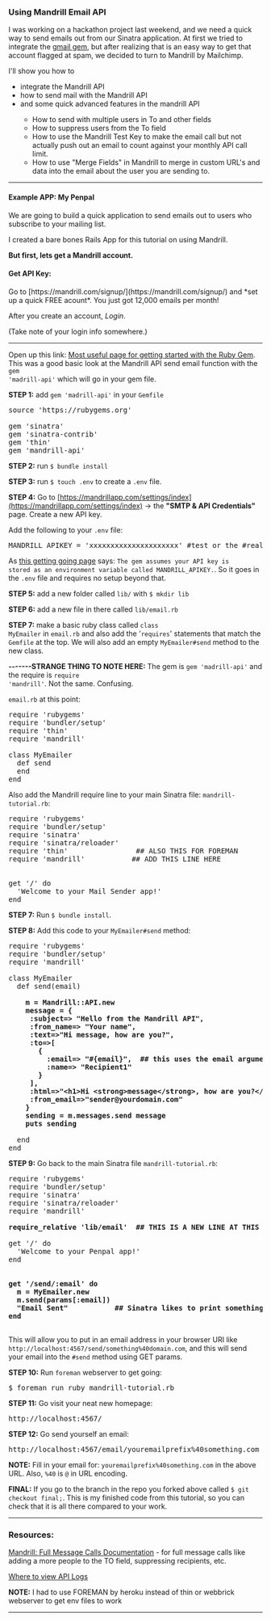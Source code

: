 <h3>Using Mandrill Email API</h3>

I was working on a hackathon project last weekend, and we need a quick way to send emails out from our Sinatra application. At first we tried to integrate the <a href="https://rubygems.org/gems/gmail" target="_blank">gmail gem</a>, but after realizing that is an easy way to get that account flagged at spam, we decided to turn to Mandrill by Mailchimp.

I'll show you how to
<ul>
	<li>integrate the Mandrill API</li>
	<li>how to send mail with the Mandrill API</li>
	<li>and some quick advanced features in the mandrill API</li>
	<ul>
		<li>How to send with multiple users in To and other fields</li>
		<li>How to suppress users from the To field</li>
		<li>How to use the Mandrill Test Key to make the email call but not actually push out an email to count against your monthly API call limit.</li>
		<li>How to use "Merge Fields" in Mandrill to merge in custom URL's and data into the email about the user you are sending to.</li>
	</ul>
</ul>

__________________________

<h4>Example APP: My Penpal</h4>

We are going to build a quick application to send emails out to users who subscribe to your mailing list.  

I created a bare bones Rails App for this tutorial on using Mandrill.

__But first, lets get a Mandrill account.__

<h4>Get API Key:</h4>
Go to [https://mandrill.com/signup/](https://mandrill.com/signup/) and *set up a quick FREE acount*.  You just got 12,000 emails per month!

After you create an account, *Login*. 

(Take note of your login info somewhere.)

__________________________

Open up this link: [Most useful page for getting started with the Ruby Gem](http://help.mandrill.com/entries/23257181-Using-the-Mandrill-Ruby-Gem). This was a good basic look at the Mandrill API send email function with the <code>gem 'madrill-api'</code> which will go in your gem file.</code>

__STEP 1:__ add <code>gem 'madrill-api'</code> in your <code>Gemfile</code>

<pre>
source 'https://rubygems.org'

gem 'sinatra'
gem 'sinatra-contrib'
gem 'thin'
gem 'mandrill-api'
</pre>

__STEP 2:__ run <code>$ bundle install</code>

__STEP 3:__ run <code>$ touch .env</code> to create a <code>.env</code> file.

__STEP 4:__ Go to [https://mandrillapp.com/settings/index](https://mandrillapp.com/settings/index) -> the __"SMTP & API Credentials"__ page. Create a new API key.
 
Add the following to your <code>.env</code> file:

<pre>
MANDRILL_APIKEY = 'xxxxxxxxxxxxxxxxxxxxx' #test or the #real one
</pre>

As [this getting going page](http://help.mandrill.com/entries/23257181-Using-the-Mandrill-Ruby-Gem) says: <code>The gem assumes your API key is stored as an environment variable called MANDRILL_APIKEY.</code>. So it goes in the <code>.env</code> file and requires no setup beyond that.

__STEP 5:__ add a new folder called <code>lib/</code> with <code>$ mkdir lib</code>

__STEP 6:__ add a new file in there called <code>lib/email.rb</code>

__STEP 7:__ make a basic ruby class called <code>class MyEmailer</code> in <code>email.rb</code> and also add the '<code>requires</code>' statements that match the <code>Gemfile</code> at the top. We will also add an empty <code>MyEmailer#send</code> method to the new class.

__-------STRANGE THING TO NOTE HERE:__ The gem is <code>gem 'madrill-api'</code> and the require is <code>require 'mandrill'</code>.  Not the same. Confusing.


<code>email.rb</code> at this point:
<pre>
require 'rubygems'
require 'bundler/setup'
require 'thin'
require 'mandrill'

class MyEmailer
  def send
  end
end
</pre>

   Also add the Mandrill require line to your main Sinatra file: <code>mandrill-tutorial.rb</code>:

<pre>
require 'rubygems'
require 'bundler/setup'
require 'sinatra'
require 'sinatra/reloader'
require 'thin'				  ## ALSO THIS FOR FOREMAN
require 'mandrill'           ## ADD THIS LINE HERE


get '/' do
  'Welcome to your Mail Sender app!'
end
</pre>

__STEP 7:__ Run <code>$ bundle install</code>.

__STEP 8:__ Add this code to your <code>MyEmailer#send</code> method:

<pre>
require 'rubygems'
require 'bundler/setup'
require 'mandrill'

class MyEmailer
  def send(email)
  	<strong>
    m = Mandrill::API.new
    message = {  
     :subject=> "Hello from the Mandrill API",  
     :from_name=> "Your name",  
     :text=>"Hi message, how are you?",  
     :to=>[  
       {  
         :email=> "#{email}",  ## this uses the email argument passed into this method
         :name=> "Recipient1"  
       }  
     ],  
     :html=>"<html>&lt;h1&gt;Hi &lt;strong&gt;message&lt;/strong&gt;, how are you?&lt;/h1&gt;</html>",  
     :from_email=>"sender@yourdomain.com"  
    }  
    sending = m.messages.send message  
    puts sending
    </strong>
  end
end
</pre>

__STEP 9:__ Go back to the main Sinatra file <code>mandrill-tutorial.rb</code>:

<pre>
require 'rubygems'
require 'bundler/setup'
require 'sinatra'
require 'sinatra/reloader'
require 'mandrill'

<strong>require_relative 'lib/email'  ## THIS IS A NEW LINE AT THIS POINT</strong>

get '/' do
  'Welcome to your Penpal app!'
end

<strong>
get '/send/:email' do
  m = MyEmailer.new
  m.send(params[:email])
  "Email Sent"           ## Sinatra likes to print something out .. so this
end
</strong>
</pre>

This will allow you to put in an email address in your browser URI like <code>http://localhost:4567/send/something%40domain.com</code>, and this will send your email into the <code>#send</code> method using GET params.

__STEP 10:__ Run <code>foreman</code> webserver to get going:

<pre>
$ foreman run ruby mandrill-tutorial.rb
</pre>

__STEP 11:__ Go visit your neat new homepage:

<pre>
http://localhost:4567/
</pre>

__STEP 12:__ Go send yourself an email:

<pre>
http://localhost:4567/email/youremailprefix%40something.com
</pre>

__NOTE:__ Fill in your email for: <code>youremailprefix%40something.com</code> in the above URL. Also, <code>%40</code> is <code>@</code> in URL encoding.

__FINAL:__ If you go to the branch in the repo you forked above called <code>$ git checkout final;</code>. This is my finished code from this tutorial, so you can check that it is all there compared to your work. 

___________________________

<h3>Resources:</h3>

[Mandrill: Full Message Calls Documentation](https://mandrillapp.com/api/docs/messages.JSON.html) - for full message calls like adding a more people to the TO field, suppressing recipients, etc. 

[Where to view API Logs](https://mandrillapp.com/settings/api)

__NOTE:__ I had to use FOREMAN by heroku instead of thin or webbrick webserver to get env files to work
__________________________

 